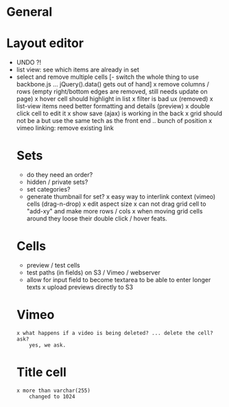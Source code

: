 
General
=================


Layout editor
==================
- UNDO ?!
- list view: see which items are already in set
- select and remove multiple cells
[- switch the whole thing to use backbone.js ... jQuery().data() gets out of hand]
	x remove columns / rows
	  (empty right/bottom edges are removed, still needs update on page)
	x hover cell should highlight in list
	x filter is bad ux
	  (removed)
	x list-view items need better formatting and details (preview)
	x double click cell to edit it
	x show save (ajax) is working in the back
	x grid should not be a <table> but use the same tech as the front end .. bunch of position
	x vimeo linking: remove existing link

Sets
==================
- do they need an order?
- hidden / private sets?
- set categories?
- generate thumbnail for set?
	x easy way to interlink context (vimeo) cells (drag-n-drop)
	x edit aspect size
	x can not drag grid cell to "add-xy" and make more rows / cols
	x when moving grid cells around they loose their double click / hover feats.


Cells
==================
- preview / test cells
- test paths (in fields) on S3 / Vimeo / webserver
- allow for input field to become textarea to be able to enter longer texts
	x upload previews directly to S3


Vimeo
===================
	x what happens if a video is being deleted? ... delete the cell? ask?
		yes, we ask.


Title cell
===================
	x more than varchar(255)
		changed to 1024